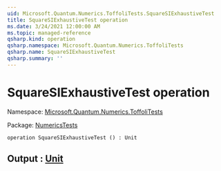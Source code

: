 ```yaml
---
uid: Microsoft.Quantum.Numerics.ToffoliTests.SquareSIExhaustiveTest
title: SquareSIExhaustiveTest operation
ms.date: 3/24/2021 12:00:00 AM
ms.topic: managed-reference
qsharp.kind: operation
qsharp.namespace: Microsoft.Quantum.Numerics.ToffoliTests
qsharp.name: SquareSIExhaustiveTest
qsharp.summary: ''
---
```


# SquareSIExhaustiveTest operation

Namespace: [Microsoft.Quantum.Numerics.ToffoliTests](xref:Microsoft.Quantum.Numerics.ToffoliTests)

Package: [NumericsTests](https://nuget.org/packages/NumericsTests)




```qsharp
operation SquareSIExhaustiveTest () : Unit
```


## Output : [Unit](xref:microsoft.quantum.lang-ref.unit)

